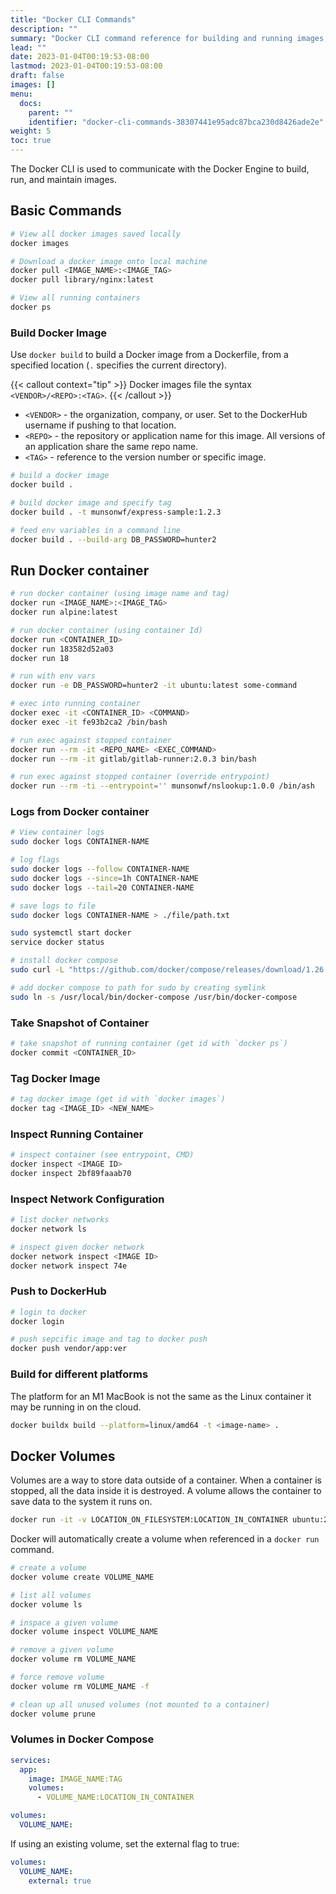 ```yaml
---
title: "Docker CLI Commands"
description: ""
summary: "Docker CLI command reference for building and running images, and managing Docker"
lead: ""
date: 2023-01-04T00:19:53-08:00
lastmod: 2023-01-04T00:19:53-08:00
draft: false
images: []
menu:
  docs:
    parent: ""
    identifier: "docker-cli-commands-38307441e95adc87bca230d8426ade2e"
weight: 5
toc: true
---
```


The Docker CLI is used to communicate with the Docker Engine to build, run, and maintain images.

## Basic Commands

```bash
# View all docker images saved locally
docker images

# Download a docker image onto local machine
docker pull <IMAGE_NAME>:<IMAGE_TAG>
docker pull library/nginx:latest

# View all running containers
docker ps
```

### Build Docker Image

Use `docker build` to build a Docker image from a Dockerfile, from a specified location (`.` specifies the current directory).

{{< callout context="tip" >}}
Docker images file the syntax `<VENDOR>/<REPO>:<TAG>`.
{{< /callout >}}

- `<VENDOR>` - the organization, company, or user. Set to the DockerHub username if pushing to that location.
- `<REPO>` - the repository or application name for this image. All versions of an application share the same repo name.
- `<TAG>` - reference to the version number or specific image.

```bash
# build a docker image
docker build .

# build docker image and specify tag
docker build . -t munsonwf/express-sample:1.2.3

# feed env variables in a command line
docker build . --build-arg DB_PASSWORD=hunter2
```

## Run Docker container

```bash
# run docker container (using image name and tag)
docker run <IMAGE_NAME>:<IMAGE_TAG>
docker run alpine:latest

# run docker container (using container Id)
docker run <CONTAINER_ID>
docker run 183582d52a03
docker run 18

# run with env vars
docker run -e DB_PASSWORD=hunter2 -it ubuntu:latest some-command

# exec into running container
docker exec -it <CONTAINER_ID> <COMMAND>
docker exec -it fe93b2ca2 /bin/bash

# run exec against stopped container
docker run --rm -it <REPO_NAME> <EXEC_COMMAND>
docker run --rm -it gitlab/gitlab-runner:2.0.3 bin/bash

# run exec against stopped container (override entrypoint)
docker run --rm -ti --entrypoint='' munsonwf/nslookup:1.0.0 /bin/ash
```

### Logs from Docker container

```bash
# View container logs
sudo docker logs CONTAINER-NAME

# log flags
sudo docker logs --follow CONTAINER-NAME
sudo docker logs --since=1h CONTAINER-NAME
sudo docker logs --tail=20 CONTAINER-NAME

# save logs to file
sudo docker logs CONTAINER-NAME > ./file/path.txt

sudo systemctl start docker
service docker status

# install docker compose
sudo curl -L "https://github.com/docker/compose/releases/download/1.26.2/docker-compose-$(uname -s)-$(uname -m)" -o /usr/local/bin/docker-compose

# add docker compose to path for sudo by creating symlink
sudo ln -s /usr/local/bin/docker-compose /usr/bin/docker-compose
```

### Take Snapshot of Container

```bash { title="Take snapshot of running container" }
# take snapshot of running container (get id with `docker ps`)
docker commit <CONTAINER_ID>
```

### Tag Docker Image

```bash { title="Tag image" }
# tag docker image (get id with `docker images`)
docker tag <IMAGE_ID> <NEW_NAME>
```

### Inspect Running Container

```bash { title="Inspect running container" }
# inspect container (see entrypoint, CMD)
docker inspect <IMAGE ID>
docker inspect 2bf89faaab70
```

### Inspect Network Configuration

```bash { title="Inspect network configuration" }
# list docker networks
docker network ls

# inspect given docker network
docker network inspect <IMAGE ID>
docker network inspect 74e
```

### Push to DockerHub

```bash
# login to docker
docker login

# push sepcific image and tag to docker push
docker push vendor/app:ver
```

### Build for different platforms

The platform for an M1 MacBook is not the same as the Linux container it may be running in on the cloud.

```bash
docker buildx build --platform=linux/amd64 -t <image-name> .
```

## Docker Volumes

Volumes are a way to store data outside of a container. When a container is stopped, all the data inside it is destroyed. A volume allows the container to save data to the system it runs on.

```bash
docker run -it -v LOCATION_ON_FILESYSTEM:LOCATION_IN_CONTAINER ubuntu:22.06
```

Docker will automatically create a volume when referenced in a `docker run` command.

```bash
# create a volume
docker volume create VOLUME_NAME

# list all volumes
docker volume ls

# inspace a given volume
docker volume inspect VOLUME_NAME

# remove a given volume
docker volume rm VOLUME_NAME

# force remove volume
docker volume rm VOLUME_NAME -f

# clean up all unused volumes (not mounted to a container)
docker volume prune
```

### Volumes in Docker Compose

```yaml
services:
  app:
    image: IMAGE_NAME:TAG
    volumes:
      - VOLUME_NAME:LOCATION_IN_CONTAINER

volumes:
  VOLUME_NAME:
```

If using an existing volume, set the external flag to true:

```yaml
volumes:
  VOLUME_NAME:
    external: true
```
